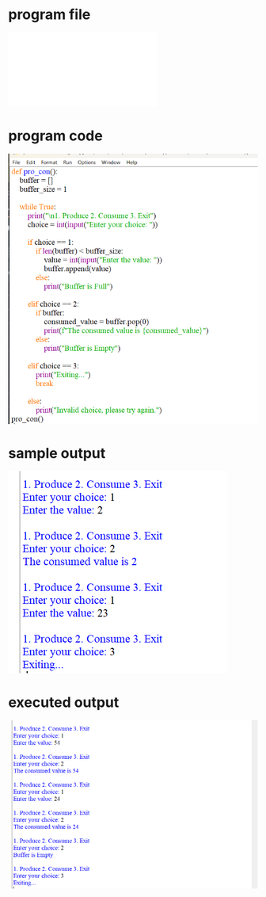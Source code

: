 # program file
![program file](producer-consumer_511.py)

# program code 
![program code](producer-consumer_code_511.png)

# sample output
![sample output](producer-consumer_IO_511.png)

# executed output
![executed output](producer-consumer_EO_511.png)
